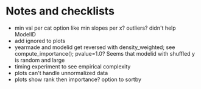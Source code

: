 # Notes and checklists

* min val per cat option like min slopes per x? outliers? didn't help ModelID
* add ignored to plots
* yearmade and modelid get reversed with density_weighted; see compute_importance(); pvalue=1.0?
  Seems that modelid with shuffled y is random and large
* timing experiment to see empirical complexity
* plots can't handle unnormalized data
* plots show rank then importance? option to sortby
